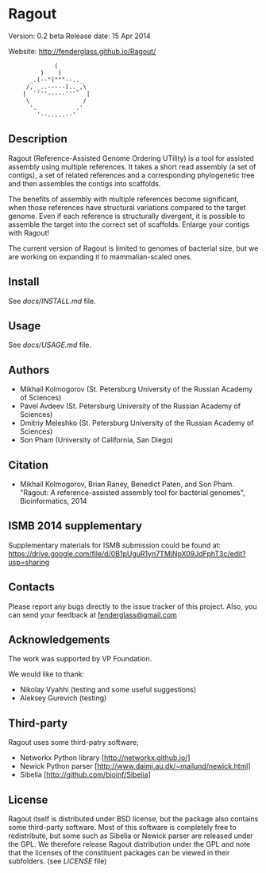 Ragout
======

Version: 0.2 beta
Release date: 15 Apr 2014

Website: http://fenderglass.github.io/Ragout/



       	         (
		     )    )
		  _.(--"("""--.._
		 /, _..-----).._,\
		|  `'''-----'''`  |
		 \               /
		  '.           .'
		    '--.....--'

Description
-----------
Ragout (Reference-Assisted Genome Ordering UTility) is a tool for
assisted assembly using multiple references. It takes a short read
assembly (a set of contigs), a set of related references
and a corresponding phylogenetic tree and then assembles the contigs into
scaffolds.

The benefits of assembly with multiple references become significant,
when those references have structural variations compared to the target
genome. Even if each reference is structurally divergent, it is possible
to assemble the target into the correct set of scaffolds. Enlarge your
contigs with Ragout!

The current version of Ragout is limited to genomes of bacterial size,
but we are working on expanding it to mammalian-scaled ones.


Install
-------
See *docs/INSTALL.md* file.

Usage
-----
See *docs/USAGE.md* file.


Authors
-------
- Mikhail Kolmogorov (St. Petersburg University of the Russian Academy of Sciences)
- Pavel Avdeev (St. Petersburg University of the Russian Academy of Sciences)
- Dmitriy Meleshko (St. Petersburg University of the Russian Academy of Sciences)
- Son Pham (University of California, San Diego)


Citation
--------
- Mikhail Kolmogorov, Brian Raney, Benedict Paten, and Son Pham. 
"Ragout: A reference-assisted assembly tool for bacterial genomes",
Bioinformatics, 2014


ISMB 2014 supplementary
-----------------------

Supplementary materials for ISMB submission could be found at:
https://drive.google.com/file/d/0B1pUguR1yn7TMjNpX09JdFphT3c/edit?usp=sharing


Contacts
--------
Please report any bugs directly to the issue tracker of this project.
Also, you can send your feedback at fenderglass@gmail.com


Acknowledgements
----------------
The work was supported by VP Foundation.

We would like to thank:
- Nikolay Vyahhi (testing and some useful suggestions)
- Aleksey Gurevich (testing)


Third-party
-----------
Ragout uses some third-patry software;

* Networkx Python library [http://networkx.github.io/]
* Newick Python parser [http://www.daimi.au.dk/~mailund/newick.html]
* Sibelia [http://github.com/bioinf/Sibelia]


License
-------
Ragout itself is distributed under BSD license, but the package also contains
some third-party software. Most of this software is completely free to redistribute,
but some such as Sibelia or Newick parser are released under the GPL. We therefore release
Ragout distribution under the GPL and note that the licenses of the constituent
packages can be viewed in their subfolders. (see *LICENSE* file)